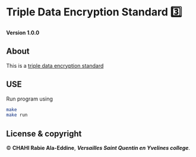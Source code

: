 # Triple Data Encryption Standard 3️⃣

**Version 1.0.0**
 
## About

This is a [triple data encryption standard](https://en.wikipedia.org/wiki/Triple_DES)

## USE

Run program using 

```bash
make
make run
```

## License & copyright

© **CHAHI Rabie Ala-Eddine**, ***Versailles Saint Quentin en Yvelines college***.

